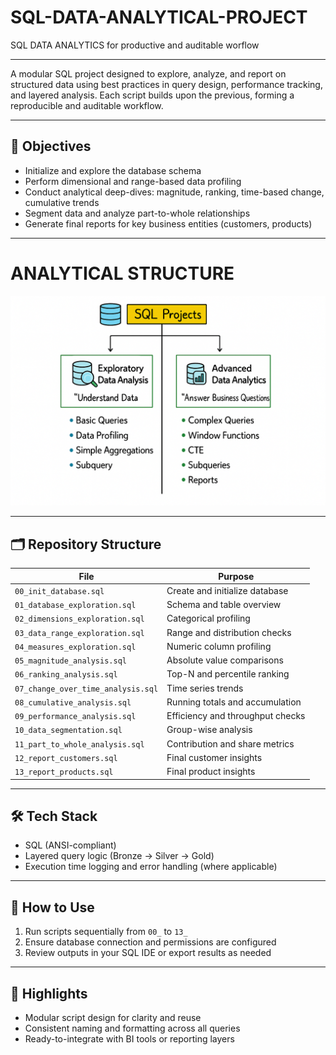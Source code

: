 # SQL-DATA-ANALYTICAL-PROJECT
SQL DATA ANALYTICS for productive and auditable worflow

---

A modular SQL project designed to explore, analyze, and report on structured data using best practices in query design, performance tracking, and layered analysis. Each script builds upon the previous, forming a reproducible and auditable workflow.

---

## 🧭 Objectives

- Initialize and explore the database schema  
- Perform dimensional and range-based data profiling  
- Conduct analytical deep-dives: magnitude, ranking, time-based change, cumulative trends  
- Segment data and analyze part-to-whole relationships  
- Generate final reports for key business entities (customers, products)

---
# ANALYTICAL STRUCTURE

![Key Concepts](docs/ANALYTICS.png)

---

## 🗂️ Repository Structure

| File | Purpose |
|------|---------|
| `00_init_database.sql` | Create and initialize database |
| `01_database_exploration.sql` | Schema and table overview |
| `02_dimensions_exploration.sql` | Categorical profiling |
| `03_data_range_exploration.sql` | Range and distribution checks |
| `04_measures_exploration.sql` | Numeric column profiling |
| `05_magnitude_analysis.sql` | Absolute value comparisons |
| `06_ranking_analysis.sql` | Top-N and percentile ranking |
| `07_change_over_time_analysis.sql` | Time series trends |
| `08_cumulative_analysis.sql` | Running totals and accumulation |
| `09_performance_analysis.sql` | Efficiency and throughput checks |
| `10_data_segmentation.sql` | Group-wise analysis |
| `11_part_to_whole_analysis.sql` | Contribution and share metrics |
| `12_report_customers.sql` | Final customer insights |
| `13_report_products.sql` | Final product insights |

---

## 🛠️ Tech Stack

- SQL (ANSI-compliant)  
- Layered query logic (Bronze → Silver → Gold)  
- Execution time logging and error handling (where applicable)

---

## 🚀 How to Use

1. Run scripts sequentially from `00_` to `13_`  
2. Ensure database connection and permissions are configured  
3. Review outputs in your SQL IDE or export results as needed

---

## 📌 Highlights

- Modular script design for clarity and reuse  
- Consistent naming and formatting across all queries  
- Ready-to-integrate with BI tools or reporting layers

